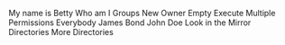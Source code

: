 My name is Betty
Who am I
Groups
New Owner
Empty
Execute
Multiple Permissions
Everybody
James Bond
John Doe
Look in the Mirror
Directories
More Directories

